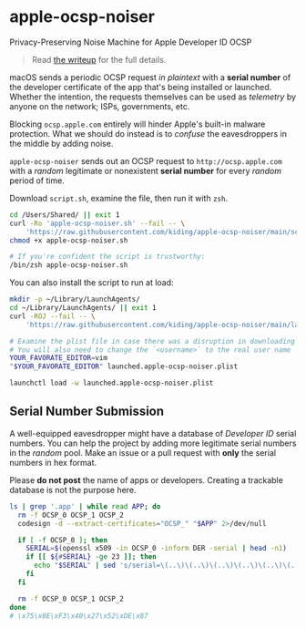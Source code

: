 # apple-ocsp-noiser
Privacy-Preserving Noise Machine for Apple Developer ID OCSP

> Read [the writeup](https://kiding.medium.com/macos-ocsp-telemetry-explainer-and-mitigation-9bc243928f4c) for the full details.

macOS sends a periodic OCSP request *in plaintext* with a **serial number** of the developer certificate of the app that's being installed or launched. Whether the intention, the requests themselves can be used as *telemetry* by anyone on the network; ISPs, governments, etc. 

Blocking `ocsp.apple.com` entirely will hinder Apple's built-in malware protection. What we should do instead is to *confuse* the eavesdroppers in the middle by adding noise.

`apple-ocsp-noiser` sends out an OCSP request to `http://ocsp.apple.com` with a *random* legitimate or nonexistent **serial number** for every *random* period of time. 

Download `script.sh`, examine the file, then run it with `zsh`.
```bash
cd /Users/Shared/ || exit 1
curl -Ro 'apple-ocsp-noiser.sh' --fail -- \
    'https://raw.githubusercontent.com/kiding/apple-ocsp-noiser/main/script.sh'
chmod +x apple-ocsp-noiser.sh

# If you're confident the script is trustworthy:
/bin/zsh apple-ocsp-noiser.sh
```

You can also install the script to run at load:
```bash
mkdir -p ~/Library/LaunchAgents/
cd ~/Library/LaunchAgents/ || exit 1
curl -ROJ --fail -- \
    'https://raw.githubusercontent.com/kiding/apple-ocsp-noiser/main/launched.apple-ocsp-noiser.plist'

# Examine the plist file in case there was a disruption in downloading
# You will also need to change the `<username>` to the real user name
YOUR_FAVORATE_EDITOR=vim
"$YOUR_FAVORATE_EDITOR" launched.apple-ocsp-noiser.plist

launchctl load -w launched.apple-ocsp-noiser.plist
```

## Serial Number Submission

A well-equipped eavesdropper might have a database of *Developer ID* serial numbers. You can help the project by adding more legitimate serial numbers in the *random* pool. Make an issue or a pull request with **only** the serial numbers in hex format.

Please **do not post** the name of apps or developers. Creating a trackable database is not the purpose here.

```bash
ls | grep '.app' | while read APP; do
  rm -f OCSP_0 OCSP_1 OCSP_2
  codesign -d --extract-certificates="OCSP_" "$APP" 2>/dev/null

  if [ -f OCSP_0 ]; then
    SERIAL=$(openssl x509 -in OCSP_0 -inform DER -serial | head -n1)
    if [[ ${#SERIAL} -ge 23 ]]; then
      echo "$SERIAL" | sed 's/serial=\(..\)\(..\)\(..\)\(..\)\(..\)\(..\)\(..\)\(..\).*/\\x\1\\x\2\\x\3\\x\4\\x\5\\x\6\\x\7\\x\8/' 2>/dev/null
    fi
  fi

  rm -f OCSP_0 OCSP_1 OCSP_2
done
# \x75\x8E\xF3\x40\x27\x52\xDE\x87
```
